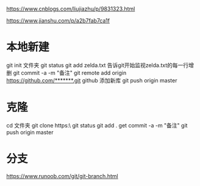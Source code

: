 
https://www.cnblogs.com/liujiazhu/p/9831323.html

https://www.jianshu.com/p/a2b7fab7ca1f
# 本地新建
git init 文件夹
git status
git add zelda.txt  告诉git开始监视zelda.txt的每一行增删
git commit -a -m "备注"
git remote add origin https://github.com/*******.git
github 添加新库
git push origin master
# 克隆
cd 文件夹
git clone https:\\
git status
git add .
get commit -a -m "备注"
git push origin master


# 分支
https://www.runoob.com/git/git-branch.html